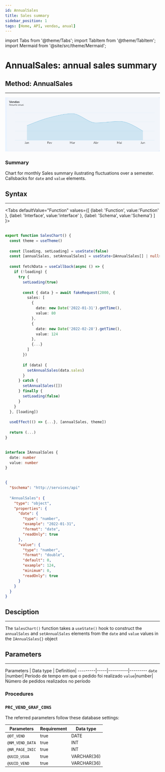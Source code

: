 ```yaml
---
id: AnnualSales
title: Sales summary
sidebar_position: 1
tags: [Home, API, vendas, anual]
---
```


import Tabs from '@theme/Tabs';
import TabItem from '@theme/TabItem';
import Mermaid from '@site/src/theme/Mermaid';


# AnnualSales: annual sales summary

## Method: AnnualSales
--- 
![image.png](img/home-AnnualSales.png)

### Summary
Chart for monthly Sales summary ilustrating fluctuations over a semester. Callsbacks for `date` and `value` elements.

## Syntax
---
<Tabs
defaultValue="Function"
values={[
  {label: 'Function', value:'Function' },
  {label: 'Interface', value:'interface' },
  {label: 'Schema', value:'Schema'}
]
}>
<TabItem value="Function">

```typescript title="src/pages/Home/components/SalesChart/index.tsx"

export function SalesChart() {
  const theme = useTheme()

  const [loading, setLoading] = useState(false)
  const [annualSales, setAnnualSales] = useState<IAnnualSales[] | null>(null)

  const fetchData = useCallback(async () => {
    if (!loading) {
      try {
        setLoading(true)

        const { data } = await fakeRequest(2000, {
          sales: [
            {
              date: new Date('2022-01-31').getTime(),
              value: 80
            },
            {
              date: new Date('2022-02-28').getTime(),
              value: 124
            },
            {...}
          ]
        })

        if (data) {
          setAnnualSales(data.sales)
        }
      } catch {
        setAnnualSales([])
      } finally {
        setLoading(false)
      }
    }
  }, [loading])

  useEffect(() => {...}, [annualSales, theme])

  return (...)
}
```
</TabItem>
<TabItem value="interface">

```typescript title="src/pages/Home/components/SalesChart/index.tsx"

interface IAnnualSales {
  date: number
  value: number
}
```
</TabItem>
<TabItem value="Schema">

```json title="SCHEMA de resposta"

{
  "$schema": "http://services/api"

  "AnnualSales": {
    "type": "object",
    "properties": {
      "date": {
        "type": "number",
        "example": "2022-01-31",
        "format": "date",
        "readOnly": true
      },
      "value": {
        "type": "number",
        "format": "double",
        "default": 0,
        "example": 124,
        "minimum": 0,
        "readOnly": true
      }
    }
  }
}
```
</TabItem>
</Tabs>

## Desciption 
---
The `SalesChart()` function takes a `useState()` hook to construct the `annualSales` and `setAnnualSales` elements from the `date` and `value` values in the `IAnnualSales{}` object

## Parameters
---
Parameters | Data type | Definition|
---------|-----|----------|---------
 `date` |number| Período de tempo em que o pedido foi realizado
 `value`|number| Número de pedidos realizados no período 


### Procedures
### `PRC_VEND_GRAF_CONS`
The referred parameters follow these database settings:

Parameters |Requirement| Data type  
---------|-----|----------
`@DT_VEND` |true|DATE
`@NM_VEND_DATA`|true|INT
`@NR_PAGE_INIC`|true| INT
`@UUID_USUA`|true|VARCHAR(36)
`@UUID_VEND`|true|VARCHAR(36)


